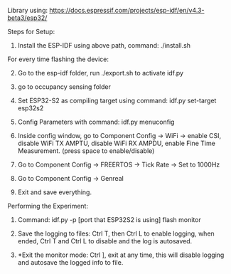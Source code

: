 Library using: https://docs.espressif.com/projects/esp-idf/en/v4.3-beta3/esp32/

Steps for Setup: 

1. Install the ESP-IDF using above path, command: ./install.sh

For every time flashing the device: 

2. Go to the esp-idf folder, run ./export.sh to activate idf.py


3. go to occupancy sensing folder


4. Set ESP32-S2 as compiling target using command: idf.py set-target esp32s2 


5. Config Parameters with command: idf.py menuconfig


6. Inside config window, go to Component Config -> WiFi -> enable CSI, disable WiFi TX AMPTU, disable WiFi RX AMPDU, enable Fine Time Measurement. (press space to enable/disable)


7. Go to Component Config -> FREERTOS -> Tick Rate -> Set to 1000Hz

8. Go to Component Config -> Genreal 

9. Exit and save everything. 


Performing the Experiment: 

1. Command: idf.py -p [port that ESP32S2 is using] flash monitor

2. Save the logging to files: Ctrl T, then Ctrl L to enable logging, when ended, Ctrl T and Ctrl L to disable and the log is autosaved.

3. *Exit the monitor mode: Ctrl ], exit at any time, this will disable logging and autosave the logged info to file. 
